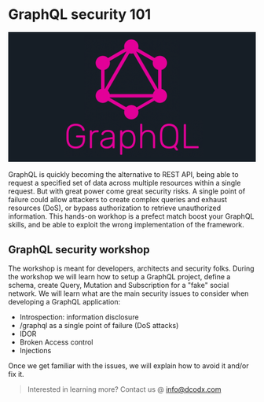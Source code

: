 # GraphQL security 101

![](.assets/graphql.png)


GraphQL is quickly becoming the alternative to REST API, being able to request a specified set of data across multiple resources within a single request. But with great power come great security risks. A single point of failure could allow attackers to create complex queries and exhaust resources (DoS), or bypass authorization to retrieve unauthorized information. This hands-on workhop is a prefect match boost your GraphQL skills, and be able to exploit the wrong implementation of the framework.

## GraphQL security workshop 


The workshop is meant for developers, architects and security folks. During the workshop we will learn how to setup a GraphQL project, define a schema, create Query, Mutation and Subscription for a "fake" social network. We will learn what are the main security issues to consider when developing a GraphQL application:

-	Introspection: information disclosure
-	/graphql as a single point of failure (DoS attacks)
-	IDOR
-  Broken Access control 
-  Injections 

Once we get familiar with the issues, we will explain how to avoid it and/or fix it.

> Interested in learning more?
> Contact us @ info@dcodx.com 
